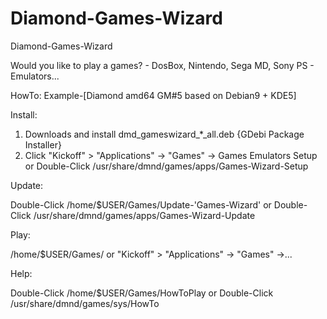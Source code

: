 # Diamond-Games-Wizard
Diamond-Games-Wizard

Would you like to play a games? - DosBox, Nintendo, Sega MD, Sony PS - Emulators...

HowTo: Example-[Diamond amd64 GM#5 based on Debian9 + KDE5]

Install:

  1. Downloads and install dmd_gameswizard_*_all.deb {GDebi Package Installer}
  2. Click "Kickoff" > "Applications" -> "Games" -> Games Emulators Setup
  or Double-Click /usr/share/dmnd/games/apps/Games-Wizard-Setup

Update:

  Double-Click /home/$USER/Games/Update-'Games-Wizard' 
  or Double-Click /usr/share/dmnd/games/apps/Games-Wizard-Update

Play:

  /home/$USER/Games/
  or "Kickoff" > "Applications" -> "Games" ->... 

Help:

  Double-Click /home/$USER/Games/HowToPlay
  or Double-Click /usr/share/dmnd/games/sys/HowTo
